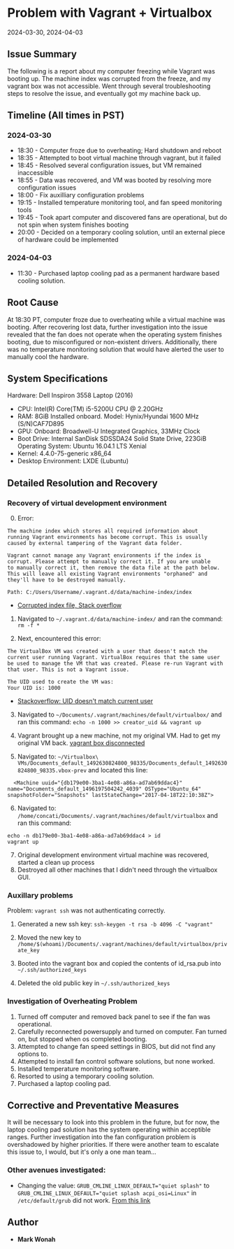 # Problem with Vagrant + Virtualbox
2024-03-30, 2024-04-03

## Issue Summary
The following is a report about my computer freezing while Vagrant was booting up. The machine index was corrupted from the freeze, and my vagrant box was not accessible. Went through several troubleshooting steps to resolve the issue, and eventually got my machine back up.

## Timeline (All times in PST)
### 2024-03-30
- 18:30 - Computer froze due to overheating; Hard shutdown and reboot
- 18:35 - Attempted to boot virtual machine through vagrant, but it failed
- 18:45 - Resolved several configuration issues, but VM remained inaccessible
- 18:55 - Data was recovered, and VM was booted by resolving more configuration issues
- 18:00 - Fix auxilliary configuration problems
- 19:15 - Installed temperature monitoring tool, and fan speed monitoring tools
- 19:45 - Took apart computer and discovered fans are operational, but do not spin when system finishes booting
- 20:00 - Decided on a temporary cooling solution, until an external piece of hardware could be implemented
### 2024-04-03
- 11:30 - Purchased laptop cooling pad as a permanent hardware based cooling solution.

## Root Cause
At 18:30 PT, computer froze due to overheating while a virtual machine was booting. After recovering lost data, further investigation into the issue revealed that the fan does not operate when the operating system finishes booting, due to misconfigured or non-existent drivers. Additionally, there was no temperature monitoring solution that would have alerted the user to manually cool the hardware.

## System Specifications
Hardware: Dell Inspiron 3558 Laptop (2016)
  - CPU: Intel(R) Core(TM) i5-5200U CPU @ 2.20GHz
  - RAM: 8GiB Installed onboard. Model: Hynix/Hyundai 1600 MHz (S/N)CAF7D895
  - GPU: Onboard: Broadwell-U Integrated Graphics, 33MHz Clock
  - Boot Drive: Internal SanDisk SDSSDA24 Solid State Drive, 223GiB
Operating System: Ubuntu 16.04.1 LTS Xenial
  - Kernel: 4.4.0-75-generic x86_64
  - Desktop Environment: LXDE (Lubuntu)

## Detailed Resolution and Recovery
### Recovery of virtual development environment
0. Error:
```
The machine index which stores all required information about
running Vagrant environments has become corrupt. This is usually
caused by external tampering of the Vagrant data folder.

Vagrant cannot manage any Vagrant environments if the index is
corrupt. Please attempt to manually correct it. If you are unable
to manually correct it, then remove the data file at the path below.
This will leave all existing Vagrant environments "orphaned" and
they'll have to be destroyed manually.

Path: C:/Users/Username/.vagrant.d/data/machine-index/index
```

* [Corrupted index file, Stack overflow](https://stackoverflow.com/questions/24911021/vagrant-corrupted-index-file-c-users-username-vagrant-d-data-machine-index-ind)

1. Navigated to ``~/.vagrant.d/data/machine-index/`` and ran the command: ``rm -f *``

2. Next, encountered this error:

```
The VirtualBox VM was created with a user that doesn't match the current user running Vagrant. VirtualBox requires that the same user be used to manage the VM that was created. Please re-run Vagrant with that user. This is not a Vagrant issue.

The UID used to create the VM was:
Your UID is: 1000
```

* [Stackoverflow: UID doesn't match current user](https://stackoverflow.com/questions/31644222/vagrant-not-starting-up-user-that-created-vm-doesnt-match-current-user )

3. Navigated to ``~/Documents/.vagrant/machines/default/virtualbox/`` and ran this command: ``echo -n 1000 >> creator_uid && vagrant up``

4. Vagrant brought up a new machine, not my original VM. Had to get my original VM back.
[vagrant box disconnected](https://github.com/mitchellh/vagrant/issues/1755)

5. Navigated to: ``~/Virtualbox\ VMs/Documents_default_1492630824800_98335/Documents_default_1492630824800_98335.vbox-prev`` and located this line:

```
  <Machine uuid="{db179e00-3ba1-4e08-a86a-ad7ab69ddac4}" name="Documents_default_1496197504242_4039" OSType="Ubuntu_64" snapshotFolder="Snapshots" lastStateChange="2017-04-18T22:10:38Z">
```

6. Navigated to: ``/home/concati/Documents/.vagrant/machines/default/virtualbox`` and ran this command: 

```
echo -n db179e00-3ba1-4e08-a86a-ad7ab69ddac4 > id
vagrant up
```

7. Original development environment virtual machine was recovered, started a clean up process
8. Destroyed all other machines that I didn't need through the virtualbox GUI.


### Auxillary problems
Problem: ``vagrant ssh`` was not authenticating correctly.

1. Generated a new ssh key: ``ssh-keygen -t rsa -b 4096 -C "vagrant"``

2. Moved the new key to ``/home/$(whoami)/Documents/.vagrant/machines/default/virtualbox/private_key``

3. Booted into the vagrant box and copied the contents of id_rsa.pub into ``~/.ssh/authorized_keys``

4. Deleted the old public key in ``~/.ssh/authorized_keys``

### Investigation of Overheating Problem
1. Turned off computer and removed back panel to see if the fan was operational.
2. Carefully reconnected powersupply and turned on computer. Fan turned on, but stopped when os completed booting.
3. Attempted to change fan speed settings in BIOS, but did not find any options to.
4. Attempted to install fan control software solutions, but none worked.
5. Installed temperature monitoring software.
6. Resorted to using a temporary cooling solution.
7. Purchased a laptop cooling pad.

## Corrective and Preventative Measures
It will be necessary to look into this problem in the future, but for now, the laptop cooling pad solution has the system operating within acceptible ranges. Further investigation into the fan configuration problem is overshadowed by higher priorities. If there were another team to escalate this issue to, I would, but it's only a one man team...

### Other avenues investigated:
* Changing the value: ``GRUB_CMLINE_LINUX_DEFAULT="quiet splash"`` to ``GRUB_CMLINE_LINUX_DEFAULT="quiet splash acpi_osi=Linux"`` in ``/etc/default/grub`` did not work. [From this link](https://forums.linuxmint.com/viewtopic.php?f=42&t=56323)


## Author
* **Mark Wonah**

